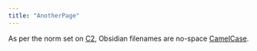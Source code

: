 ```yaml
---
title: "AnotherPage"
---
```

As per the norm set on  [C2](https://wiki.c2.com/), Obsidian filenames are no-space [CamelCase](https://wiki.c2.com/?CamelCase).
<!-- Modified 2024-03-23:23:18:18 -->
